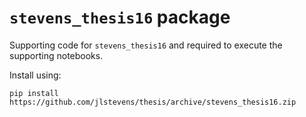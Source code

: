 # ``stevens_thesis16`` package

Supporting code for ``stevens_thesis16`` and required to execute the
supporting notebooks.

Install using:

```
pip install https://github.com/jlstevens/thesis/archive/stevens_thesis16.zip
```